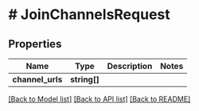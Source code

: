 # # JoinChannelsRequest

## Properties

Name | Type | Description | Notes
------------ | ------------- | ------------- | -------------
**channel_urls** | **string[]** |  |

[[Back to Model list]](../../README.md#models) [[Back to API list]](../../README.md#endpoints) [[Back to README]](../../README.md)
